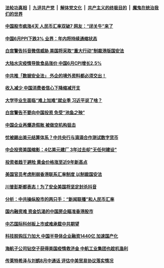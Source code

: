 ####  [法轮功真相](../../../../basic/blob/master/README.md?t=07100131) &nbsp;|&nbsp; [九评共产党](../../../../9ping.md/blob/master/README.md?t=07100131) &nbsp;|&nbsp; [解体党文化](../../../../jtdwh.md/blob/master/README.md?t=07100131)  &nbsp;|&nbsp; [共产主义的终极目的](../../../../gczydzjmd.md/blob/master/README.md?t=07100131) &nbsp;|&nbsp; [魔鬼在统治我们的世界](../../../../mgztzwmdsj.md/blob/master/README.md?t=07100131) 

#### [中国股市疯涨4天 人民币汇率双破7 网友：“闭关牛”来了](../pages/soh7/399010.md?t=07100131) 
#### [中国6月PPI下跌3% 业界：年内将持续通缩状态](../pages/soh7/398995.md?t=07100131) 
#### [白宫警告抖音微信威胁  美国将采取“重大行动”制裁港版国安法](../pages/soh7/398980.md?t=07100131) 
#### [大陆水灾疫情导致食品涨价 中国6月CPI增长2.5%](../pages/soh7/398986.md?t=07100131) 
#### [中共推「数据安全法」 外企的境外资料都必须交出！](../pages/soh7/398914.md?t=07100131) 
#### [收入减少 中国消费者信心下降缩减开支](../pages/soh7/398779.md?t=07100131) 
#### [大学毕业生面临“难上加难”就业季 习近平说了啥？](../pages/soh7/398770.md?t=07100131) 
#### [白宫警告不要向中国投资 免受“池鱼之殃”](../pages/soh7/398782.md?t=07100131) 
#### [中国企业再爆造假账 被做空机构狙击](../pages/soh7/398785.md?t=07100131) 
#### [忧被踢出美元结算体系？中共央行与滴滴合作测试数字货币](../pages/soh7/398791.md?t=07100131) 
#### [中企投资美国缩影：4亿美元建厂 3年过去却"无任何建设"](../pages/soh7/398596.md?t=07100131) 
#### [投资者趋于避险 黄金价格涨至近9年新高点](../pages/soh7/398608.md?t=07100131) 
#### [美国官员考虑削弱香港联系汇率制度 以制裁国安法 ](../pages/soh7/398584.md?t=07100131) 
#### [川普彭斯都表态！为了安全美国将坚定封杀抖音](../pages/soh7/398566.md?t=07100131) 
#### [分析：中共操纵股市的两只手：“新闻联播”和人民币汇率](../pages/soh7/398467.md?t=07100131) 
#### [国内融资难 资金饥渴的中国房企瞄准香港股市 ](../pages/soh7/398464.md?t=07100131) 
#### [中芯国际科创板上市或难承载中共期望](../pages/soh7/398455.md?t=07100131) 
#### [科技脱钩压力加大 中国半导体企业融资1440亿 加速国产化](../pages/soh7/398452.md?t=07100131) 
#### [海航子公司钻空子获得美国疫情救济金 中航工业集团也趁机渔利](../pages/soh7/398401.md?t=07100131) 
#### [传莱特希泽与刘鹤8月中通话 评估中美贸易协议落实情况](../pages/soh7/398263.md?t=07100131) 
